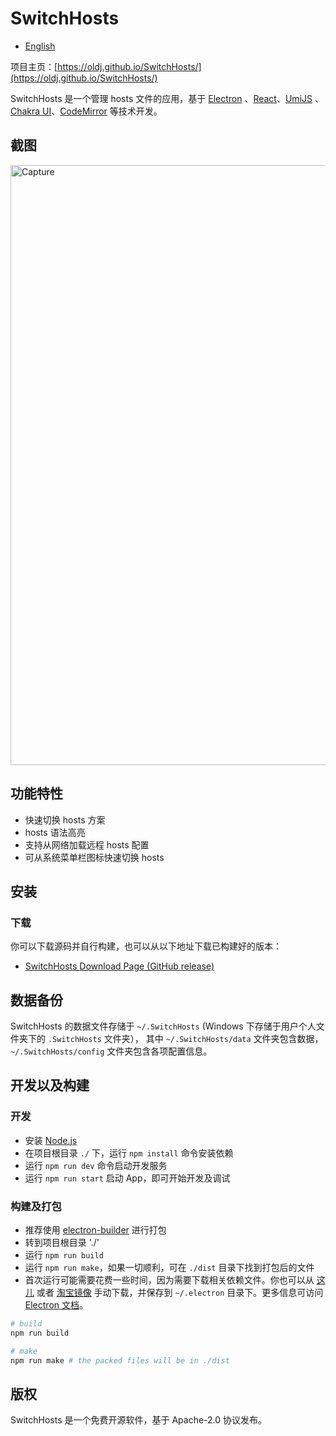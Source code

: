# SwitchHosts

- [English](README.md)

项目主页：[https://oldj.github.io/SwitchHosts/](https://oldj.github.io/SwitchHosts/)

SwitchHosts 是一个管理 hosts 文件的应用，基于 [Electron](http://electron.atom.io/)
、[React](https://facebook.github.io/react/)、[UmiJS](https://umijs.org/)
、[Chakra UI](https://chakra-ui.com/)、[CodeMirror](http://codemirror.net/) 等技术开发。

## 截图

<img src="https://raw.githubusercontent.com/oldj/SwitchHosts/master/screenshots/sh_light.png" alt="Capture" width="960">

## 功能特性

- 快速切换 hosts 方案
- hosts 语法高亮
- 支持从网络加载远程 hosts 配置
- 可从系统菜单栏图标快速切换 hosts

## 安装

### 下载

你可以下载源码并自行构建，也可以从以下地址下载已构建好的版本：

- [SwitchHosts Download Page (GitHub release)](https://github.com/oldj/SwitchHosts/releases)

## 数据备份

SwitchHosts 的数据文件存储于 `~/.SwitchHosts` (Windows 下存储于用户个人文件夹下的 `.SwitchHosts` 文件夹），
其中 `~/.SwitchHosts/data` 文件夹包含数据，`~/.SwitchHosts/config` 文件夹包含各项配置信息。

## 开发以及构建

### 开发

- 安装 [Node.js](https://nodejs.org/)
- 在项目根目录 `./` 下，运行 `npm install` 命令安装依赖
- 运行 `npm run dev` 命令启动开发服务
- 运行 `npm run start` 启动 App，即可开始开发及调试

### 构建及打包

- 推荐使用 [electron-builder](https://github.com/electron-userland/electron-builder) 进行打包
- 转到项目根目录 './'
- 运行 `npm run build`
- 运行 `npm run make`，如果一切顺利，可在 `./dist` 目录下找到打包后的文件
- 首次运行可能需要花费一些时间，因为需要下载相关依赖文件。你也可以从 [这儿](https://github.com/electron/electron/releases)
  或者 [淘宝镜像](https://npm.taobao.org/mirrors/electron/) 手动下载，并保存到 `~/.electron`
  目录下。更多信息可访问 [Electron 文档](http://electron.atom.io/docs/)。

```bash
# build
npm run build

# make
npm run make # the packed files will be in ./dist
```

## 版权

SwitchHosts 是一个免费开源软件，基于 Apache-2.0 协议发布。
